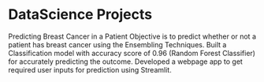 # DataScience Projects

Predicting Breast Cancer in a Patient
Objective is to predict whether or not a patient has breast cancer using the Ensembling Techniques.
Built a Classification model with accuracy score of 0.96 (Random Forest Classifier) for accurately predicting the outcome.
Developed a webpage app to get required user inputs for prediction using Streamlit.
